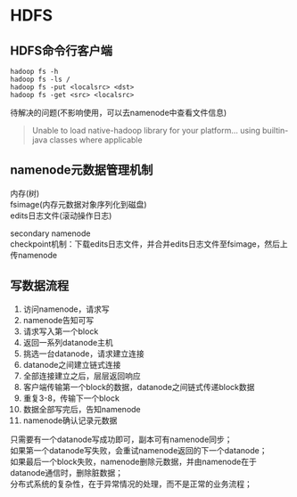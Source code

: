 # HDFS

## HDFS命令行客户端
```
hadoop fs -h  
hadoop fs -ls /  
hadoop fs -put <localsrc> <dst>  
hadoop fs -get <src> <localsrc> 
``` 

待解决的问题(不影响使用，可以去namenode中查看文件信息) 
> Unable to load native-hadoop library for your platform... using builtin-java classes where applicable


## namenode元数据管理机制
内存(树)  
fsimage(内存元数据对象序列化到磁盘)  
edits日志文件(滚动操作日志)  

secondary namenode  
checkpoint机制：下载edits日志文件，并合并edits日志文件至fsimage，然后上传namenode   


## 写数据流程

1. 访问namenode，请求写  
2. namenode告知可写
3. 请求写入第一个block
4. 返回一系列datanode主机
5. 挑选一台datanode，请求建立连接
6. datanode之间建立链式连接
7. 全部连接建立之后，层层返回响应
8. 客户端传输第一个block的数据，datanode之间链式传递block数据
9. 重复3-8，传输下一个block
10. 数据全部写完后，告知namenode
11. namenode确认记录元数据

只需要有一个datanode写成功即可，副本可有namenode同步；  
如果第一个datanode写失败，会重试namenode返回的下一个datanode；  
如果最后一个block失败，namenode删除元数据，并由namenode在于datanode通信时，删除脏数据；  
分布式系统的复杂性，在于异常情况的处理，而不是正常的业务流程；   
